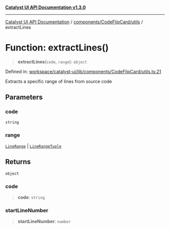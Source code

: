 [**Catalyst UI API Documentation v1.3.0**](../../../../README.md)

---

[Catalyst UI API Documentation](../../../../README.md) / [components/CodeFlipCard/utils](../README.md) / extractLines

# Function: extractLines()

> **extractLines**(`code`, `range`): `object`

Defined in: [workspace/catalyst-ui/lib/components/CodeFlipCard/utils.ts:21](https://github.com/TheBranchDriftCatalyst/catalyst-ui/blob/main/lib/components/CodeFlipCard/utils.ts#L21)

Extracts a specific range of lines from source code

## Parameters

### code

`string`

### range

[`LineRange`](../interfaces/LineRange.md) | [`LineRangeTuple`](../type-aliases/LineRangeTuple.md)

## Returns

`object`

### code

> **code**: `string`

### startLineNumber

> **startLineNumber**: `number`
